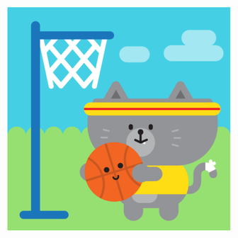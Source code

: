 <img src='https://raw.githubusercontent.com/MumukiProject/mumuki-guia-gobstones-repeticion-kinder/master/assets/rompecabezas_final3-01_1610043908336.svg'>